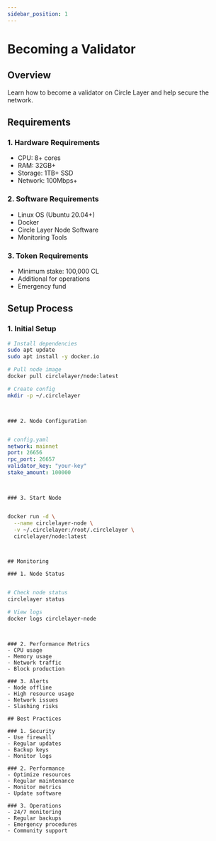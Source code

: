 ```yaml
---
sidebar_position: 1
---
```


# Becoming a Validator

## Overview

Learn how to become a validator on Circle Layer and help secure the network.

## Requirements

### 1. Hardware Requirements
- CPU: 8+ cores
- RAM: 32GB+
- Storage: 1TB+ SSD
- Network: 100Mbps+

### 2. Software Requirements
- Linux OS (Ubuntu 20.04+)
- Docker
- Circle Layer Node Software
- Monitoring Tools

### 3. Token Requirements
- Minimum stake: 100,000 CL
- Additional for operations
- Emergency fund

## Setup Process

### 1. Initial Setup
```bash
# Install dependencies
sudo apt update
sudo apt install -y docker.io

# Pull node image
docker pull circlelayer/node:latest

# Create config
mkdir -p ~/.circlelayer
```
```
```
```

### 2. Node Configuration
```
```
```
```yaml
# config.yaml
network: mainnet
port: 26656
rpc_port: 26657
validator_key: "your-key"
stake_amount: 100000
```
```
```
```

### 3. Start Node
```
```
```
```bash
docker run -d \
  --name circlelayer-node \
  -v ~/.circlelayer:/root/.circlelayer \
  circlelayer/node:latest
```
```
```
```

## Monitoring

### 1. Node Status
```
```
```
```bash
# Check node status
circlelayer status

# View logs
docker logs circlelayer-node
```
```
```
```

### 2. Performance Metrics
- CPU usage
- Memory usage
- Network traffic
- Block production

### 3. Alerts
- Node offline
- High resource usage
- Network issues
- Slashing risks

## Best Practices

### 1. Security
- Use firewall
- Regular updates
- Backup keys
- Monitor logs

### 2. Performance
- Optimize resources
- Regular maintenance
- Monitor metrics
- Update software

### 3. Operations
- 24/7 monitoring
- Regular backups
- Emergency procedures
- Community support
```